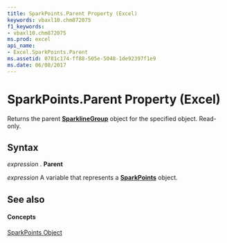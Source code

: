```yaml
---
title: SparkPoints.Parent Property (Excel)
keywords: vbaxl10.chm872075
f1_keywords:
- vbaxl10.chm872075
ms.prod: excel
api_name:
- Excel.SparkPoints.Parent
ms.assetid: 0781c174-ff88-505e-5048-1de92397f1e9
ms.date: 06/08/2017
---
```



# SparkPoints.Parent Property (Excel)

Returns the parent  **[SparklineGroup](sparklinegroup-object-excel.md)** object for the specified object. Read-only.


## Syntax

 _expression_ . **Parent**

 _expression_ A variable that represents a **[SparkPoints](sparkpoints-object-excel.md)** object.


## See also


#### Concepts


[SparkPoints Object](sparkpoints-object-excel.md)

